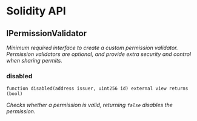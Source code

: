 # Solidity API

## IPermissionValidator

_Minimum required interface to create a custom permission validator.
Permission validators are optional, and provide extra security and control when sharing permits._

### disabled

```solidity
function disabled(address issuer, uint256 id) external view returns (bool)
```

_Checks whether a permission is valid, returning `false` disables the permission._

